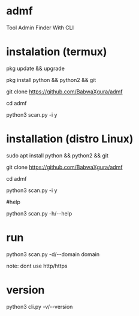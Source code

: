 # admf
Tool Admin Finder With CLI

# instalation (termux)

pkg update && upgrade

pkg install python && python2 && git

git clone https://github.com/BabwaXgura/admf

cd admf

python3 scan.py -i y

# installation (distro Linux)

sudo apt install python && python2 && git

git clone https://github.com/BabwaXgura/admf

cd admf

python3 scan.py -i y

#help

python3 scan.py -h/--help

# run

python3 scan.py -d/--domain domain 

note: dont use http/https

# version 

python3 cli.py -v/--version
